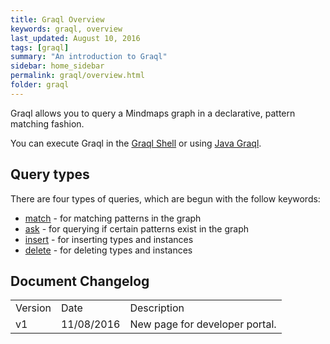 ```yaml
---
title: Graql Overview
keywords: graql, overview
last_updated: August 10, 2016
tags: [graql]
summary: "An introduction to Graql"
sidebar: home_sidebar
permalink: graql/overview.html
folder: graql
---
```


Graql allows you to query a Mindmaps graph in a declarative, pattern matching fashion.

You can execute Graql in the [Graql Shell](graql_shell.html) or using [Java
Graql](java_graql.html).

## Query types

There are four types of queries, which are begun with the follow keywords:  
- [match](graql_match.html) - for matching patterns in the graph  
- [ask](graql_ask.html) - for querying if certain patterns exist in the graph  
- [insert](graql_insert.html) - for inserting types and instances  
- [delete](graql_delete.html) - for deleting types and instances

## Document Changelog  

<table>
    <tr>
        <td>Version</td>
        <td>Date</td>
        <td>Description</td>        
    </tr>
    <tr>
        <td>v1</td>
        <td>11/08/2016</td>
        <td>New page for developer portal.</td>        
    </tr>

</table>
